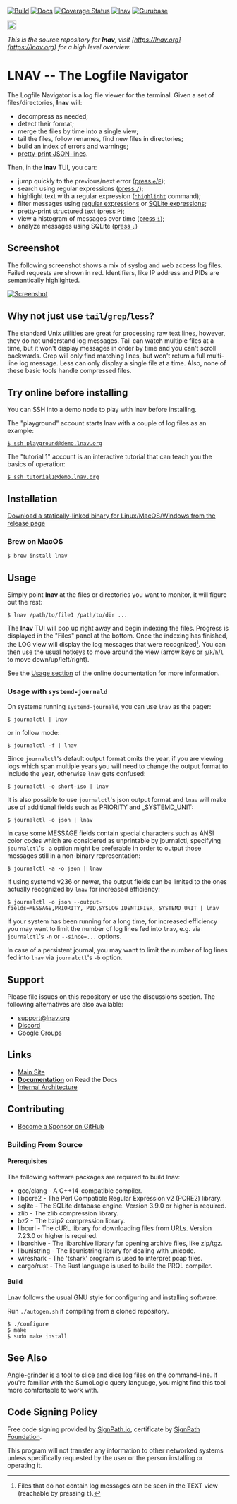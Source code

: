 <!-- This is a comment for testing purposes -->

[![Build](https://github.com/tstack/lnav/workflows/ci-build/badge.svg)](https://github.com/tstack/lnav/actions?query=workflow%3Aci-build)
[![Docs](https://readthedocs.org/projects/lnav/badge/?version=latest&style=plastic)](https://docs.lnav.org)
[![Coverage Status](https://coveralls.io/repos/github/tstack/lnav/badge.svg?branch=master)](https://coveralls.io/github/tstack/lnav?branch=master)
[![lnav](https://snapcraft.io/lnav/badge.svg)](https://snapcraft.io/lnav)
[![Gurubase](https://img.shields.io/badge/Gurubase-Ask%20LNAV%20Guru-006BFF)](https://gurubase.io/g/lnav)

[<img src="https://assets-global.website-files.com/6257adef93867e50d84d30e2/62594fddd654fc29fcc07359_cb48d2a8d4991281d7a6a95d2f58195e.svg" height="20" alt="Discord Logo"/>](https://discord.gg/erBPnKwz7R)

_This is the source repository for **lnav**, visit [https://lnav.org](https://lnav.org) for a high level overview._

# LNAV -- The Logfile Navigator

The Logfile Navigator is a log file viewer for the terminal.  Given a
set of files/directories, **lnav** will:

- decompress as needed;
- detect their format;
- merge the files by time into a single view;
- tail the files, follow renames, find new files in directories;
- build an index of errors and warnings;
- [pretty-print JSON-lines](https://docs.lnav.org/en/latest/formats.html#json-lines).

Then, in the **lnav** TUI, you can:

- jump quickly to the previous/next error ([press `e`/`E`](https://docs.lnav.org/en/latest/hotkeys.html#spatial-navigation));
- search using regular expressions ([press `/`](https://docs.lnav.org/en/latest/hotkeys.html#spatial-navigation));
- highlight text with a regular expression ([`:highlight`](https://docs.lnav.org/en/latest/commands.html#highlight-pattern) command);
- filter messages using [regular expressions](https://docs.lnav.org/en/latest/usage.html#regular-expression-match) or [SQLite expressions](https://docs.lnav.org/en/latest/usage.html#sqlite-expression);
- pretty-print structured text ([press `P`](https://docs.lnav.org/en/latest/ui.html#pretty));
- view a histogram of messages over time ([press `i`](https://docs.lnav.org/en/latest/ui.html#hist));
- analyze messages using SQLite ([press `;`](https://docs.lnav.org/en/latest/sqlext.html))

## Screenshot

The following screenshot shows a mix of syslog and web access log
files.  Failed requests are shown in red.  Identifiers, like IP
address and PIDs are semantically highlighted.

[![Screenshot](docs/assets/images/lnav-front-page.png)](docs/assets/images/lnav-front-page.png)

## Why not **just** use `tail`/`grep`/`less`?

The standard Unix utilities are great for processing raw text lines,
however, they do not understand log messages.  Tail can watch
multiple files at a time, but it won't display messages in order by
time and you can't scroll backwards.  Grep will only find matching
lines, but won't return a full multi-line log message.  Less can only
display a single file at a time.  Also, none of these basic tools 
handle compressed files.

## Try online before installing

You can SSH into a demo node to play with lnav before installing.

The "playground" account starts lnav with a couple of log files as
an example:

[`$ ssh playground@demo.lnav.org`](ssh://playground@demo.lnav.org)

The "tutorial 1" account is an interactive tutorial that can teach 
you the basics of operation:

[`$ ssh tutorial1@demo.lnav.org`](ssh://tutorial1@demo.lnav.org)

## Installation

[Download a statically-linked binary for Linux/MacOS/Windows from the release page](https://github.com/tstack/lnav/releases/latest#release-artifacts)

### Brew on MacOS

```console
$ brew install lnav
```

## Usage

Simply point **lnav** at the files or directories you want to
monitor, it will figure out the rest:

```console
$ lnav /path/to/file1 /path/to/dir ...
```

The **lnav** TUI will pop up right away and begin indexing the 
files. Progress is displayed in the "Files" panel at the 
bottom. Once the indexing has finished, the LOG view will display 
the log messages that were recognized[^1]. You can then use the 
usual hotkeys to move around the view (arrow keys or
`j`/`k`/`h`/`l` to move down/up/left/right).

See the [Usage section](https://docs.lnav.org/en/latest/usage.html)
of the online documentation for more information.

[^1]: Files that do not contain log messages can be seen in the 
      TEXT view (reachable by pressing `t`).

### Usage with `systemd-journald`

On systems running `systemd-journald`, you can use `lnav` as the pager:

```
$ journalctl | lnav
```

or in follow mode:

```
$ journalctl -f | lnav
```

Since `journalctl`'s default output format omits the year, if you are
viewing logs which span multiple years you will need to change the
output format to include the year, otherwise `lnav` gets confused:

```
$ journalctl -o short-iso | lnav
```

It is also possible to use `journalctl`'s json output format and `lnav`
will make use of additional fields such as PRIORITY and \_SYSTEMD_UNIT:

```
$ journalctl -o json | lnav
```

In case some MESSAGE fields contain special characters such as
ANSI color codes which are considered as unprintable by journalctl,
specifying `journalctl`'s `-a` option might be preferable in order
to output those messages still in a non-binary representation:

```
$ journalctl -a -o json | lnav
```

If using systemd v236 or newer, the output fields can be limited to
the ones actually recognized by `lnav` for increased efficiency:

```
$ journalctl -o json --output-fields=MESSAGE,PRIORITY,_PID,SYSLOG_IDENTIFIER,_SYSTEMD_UNIT | lnav
```

If your system has been running for a long time, for increased
efficiency you may want to limit the number of log lines fed into
`lnav`, e.g. via `journalctl`'s `-n` or `--since=...` options.

In case of a persistent journal, you may want to limit the number
of log lines fed into `lnav` via `journalctl`'s `-b` option.

## Support

Please file issues on this repository or use the discussions section.
The following alternatives are also available:

- [support@lnav.org](mailto:support@lnav.org)
- [Discord](https://discord.gg/erBPnKwz7R)
- [Google Groups](https://groups.google.com/g/lnav)

## Links

- [Main Site](https://lnav.org)
- [**Documentation**](https://docs.lnav.org) on Read the Docs
- [Internal Architecture](ARCHITECTURE.md)

## Contributing

- [Become a Sponsor on GitHub](https://github.com/sponsors/tstack)

### Building From Source

#### Prerequisites

The following software packages are required to build lnav:

- gcc/clang    - A C++14-compatible compiler.
- libpcre2     - The Perl Compatible Regular Expression v2 (PCRE2) library.
- sqlite       - The SQLite database engine.  Version 3.9.0 or higher is required.
- zlib         - The zlib compression library.
- bz2          - The bzip2 compression library.
- libcurl      - The cURL library for downloading files from URLs.  Version 7.23.0 or higher is required.
- libarchive   - The libarchive library for opening archive files, like zip/tgz.
- libunistring - The libunistring library for dealing with unicode.
- wireshark    - The 'tshark' program is used to interpret pcap files.
- cargo/rust   - The Rust language is used to build the PRQL compiler.

#### Build

Lnav follows the usual GNU style for configuring and installing software:

Run `./autogen.sh` if compiling from a cloned repository.

```console
$ ./configure
$ make
$ sudo make install
```

## See Also

[Angle-grinder](https://github.com/rcoh/angle-grinder) is a tool to slice and dice log files on the command-line.
If you're familiar with the SumoLogic query language, you might find this tool more comfortable to work with.

## Code Signing Policy

Free code signing provided by [SignPath.io](https://about.signpath.io/),
certificate by [SignPath Foundation](https://signpath.org/).

This program will not transfer any information to other networked systems
unless specifically requested by the user or the person installing or
operating it.
